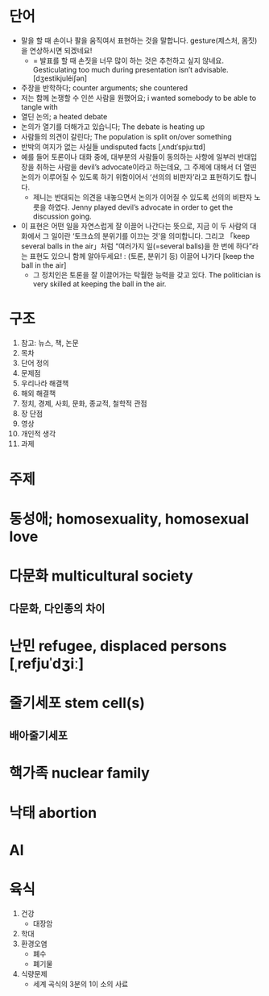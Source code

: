 # 단어
* 말을 할 때 손이나 팔을 움직여서 표현하는 것을 말합니다. gesture(제스처, 몸짓)을 연상하시면 되겠네요! 
	* = 발표를 할 때 손짓을 너무 많이 하는 것은 추천하고 싶지 않네요. Gesticulating too much during presentation isn’t advisable.  [dʒestìkjuléiʃən] 
* 주장을 반학하다; counter arguments; she countered
* 저는 함께 논쟁할 수 인쓴 사람을 원했어요; i wanted somebody to be able to tangle with
* 열딘 논의; a heated debate
* 논의가 열기를 더해가고 있습니다; The debate is heating up
* 사람들의 의견이 갈린다; The population is split on/over something 
* 반박의 여지가 없는 사실들 undisputed facts   [ˌʌndɪˈspjuːtɪd] 
* 예를 들어 토론이나 대화 중에, 대부분의 사람들이 동의하는 사항에 일부러 반대입장을 취하는 사람을 devil’s advocate이라고 하는데요, 그 주제에 대해서 더 열띤 논의가 이루어질 수 있도록 하기 위함이어서 ‘선의의 비판자’라고 표현하기도 합니다. 
  * 제니는 반대되는 의견을 내놓으면서 논의가 이어질 수 있도록 선의의 비판자 노릇을 하였다. Jenny played devil’s advocate in order to get the discussion going.
* 이 표현은 어떤 일을 자연스럽게 잘 이끌어 나간다는 뜻으로, 지금 이 두 사람의 대화에서 그 일이란 ‘토크쇼의 분위기를 이끄는 것’을 의미합니다. 그리고 「keep several balls in the air」처럼 “여러가지 일(=several balls)을 한 번에 하다”라는 표현도 있으니 함께 알아두세요! : (토론, 분위기 등) 이끌어 나가다 [keep the ball in the air]
  * 그 정치인은 토론을 잘 이끌어가는 탁월한 능력을 갖고 있다. The politician is very skilled at keeping the ball in the air. 

# 구조
1.  참고: 뉴스, 책, 논문
2.  목차
3. 단어 정의
4. 문제점
5. 우리나라 해결책
6. 해외 해결책
7. 정치, 경제, 사회, 문화, 종교적, 철학적 관점
8. 장 단점
9. 영상
10. 개인적 생각
11. 과제



# 주제

# 동성애; homosexuality, homosexual love

# 다문화 multicultural society
## 다문화, 다인종의 차이

# 난민 refugee, displaced persons [ˌrefjuˈdʒiː]

# 줄기세포 stem cell(s)
## 배아줄기세포

# 핵가족  nuclear family

# 낙태 abortion

# AI

# 육식
1. 건강
	* 대장암
2. 학대
3. 환경오염
	* 폐수
	* 폐기물
4. 식량문제
	* 세계 곡식의 3분의 1이 소의 사료